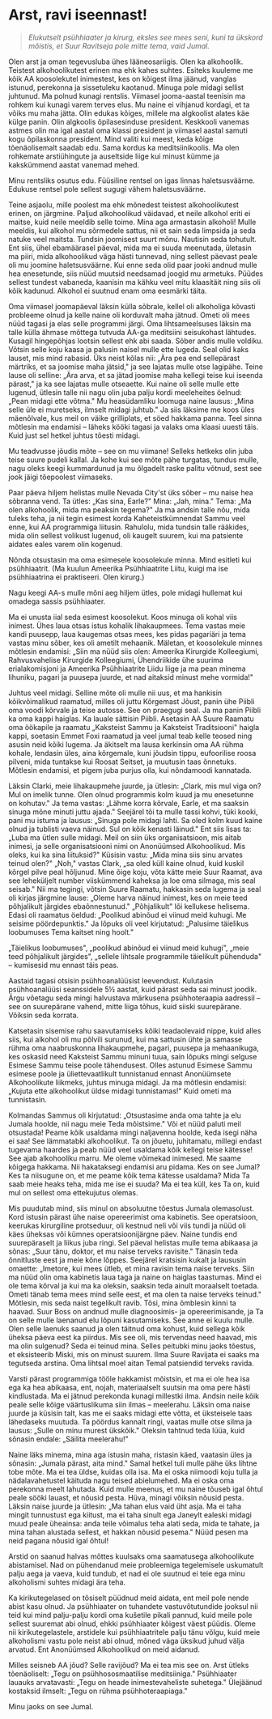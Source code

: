 # Arst, ravi iseennast!

> *Elukutselt psühhiaater ja kirurg, eksles see mees seni, kuni ta ükskord mõistis, et Suur Ravitseja pole mitte tema, vaid Jumal.*

Olen arst ja oman tegevusluba ühes lääneosariigis. Olen ka alkohoolik. Teistest alkohoolikutest erinen ma ehk kahes suhtes. Esiteks kuuleme me kõik AA koosolekutel inimestest, kes on kõigest ilma jäänud, vanglas istunud, perekonna ja sissetuleku kaotanud. Minuga pole midagi sellist juhtunud. Ma polnud kunagi rentslis. Viimasel jooma-aastal teenisin ma rohkem kui kunagi varem terves elus. Mu naine ei vihjanud kordagi, et ta võiks mu maha jätta. Olin edukas kõiges, millele ma algkoolist alates käe külge panin. Olin algkoolis õpilasesinduse president. Keskkooli vanemas astmes olin ma igal aastal oma klassi president ja viimasel aastal samuti kogu õpilaskonna president. Mind valiti kui meest, keda kõige tõenäolisemalt saadab edu. Sama kordus ka meditsiinikoolis. Ma olen rohkemate arstiühingute ja auseltside liige kui minust kümme ja kakskümmend aastat vanemad mehed.

Minu rentsliks osutus edu. Füüsiline rentsel on igas linnas haletsusväärne. Edukuse rentsel pole sellest sugugi vähem haletsusväärne.

Teine asjaolu, mille poolest ma ehk mõnedest teistest alkohoolikutest erinen, on järgmine. Paljud alkohoolikud väidavad, et neile alkohol eriti ei maitse, kuid neile meeldib selle toime. Mina aga armastasin alkoholi! Mulle meeldis, kui alkohol mu sõrmedele sattus, nii et sain seda limpsida ja seda natuke veel maitsta. Tundsin joomisest suurt mõnu. Nautisin seda tohutult. Ent siis, ühel ebamäärasel päeval, mida ma ei suuda meenutada, ületasin ma piiri, mida alkohoolikud väga hästi tunnevad, ning sellest päevast peale oli mu joomine haletsusväärne. Kui enne seda olid paar jooki andnud mulle hea enesetunde, siis nüüd muutsid needsamad joogid mu armetuks. Püüdes sellest tundest vabaneda, kaanisin ma kähku veel mitu klaasitäit ning siis oli kõik kadunud. Alkohol ei suutnud enam oma eesmärki täita.

Oma viimasel joomapäeval läksin külla sõbrale, kellel oli alkoholiga kõvasti probleeme olnud ja kelle naine oli korduvalt maha jätnud. Ometi oli mees nüüd tagasi ja elas selle programmi järgi. Oma lihtsameelsuses läksin ma talle külla ähmase mõttega tutvuda AA-ga meditsiini seisukohast lähtudes. Kusagil hingepõhjas lootsin sellest ehk abi saada. Sõber andis mulle voldiku. Võtsin selle koju kaasa ja palusin naisel mulle ette lugeda. Seal olid kaks lauset, mis mind rabasid. Üks neist kõlas nii: „Ära pea end sellepärast märtriks, et sa joomise maha jätsid," ja see lajatas mulle otse lagipähe. Teine lause oli selline: „Ära arva, et sa jätad joomise maha kellegi teise kui iseenda pärast," ja ka see lajatas mulle otseaette. Kui naine oli selle mulle ette lugenud, ütlesin talle nii nagu olin juba palju kordi meeleheites öelnud: „Pean midagi ette võtma." Mu heasüdamliku loomuga naine lausus: „Mina selle üle ei muretseks, ilmselt midagi juhtub." Ja siis läksime me koos üles mäenõlvale, kus meil on väike grilliplats, et söed hakkama panna. Teel sinna mõtlesin ma endamisi – läheks kööki tagasi ja valaks oma klaasi uuesti täis. Kuid just sel hetkel juhtus tõesti midagi.

Mu teadvusse jõudis mõte – see on mu viimane! Selleks hetkeks olin juba teise suure pudeli kallal. Ja kohe kui see mõte pähe turgatas, tundus mulle, nagu oleks keegi kummardunud ja mu õlgadelt raske palitu võtnud, sest see jook jäigi tõepoolest viimaseks.

Paar päeva hiljem helistas mulle Nevada City'st üks sõber – mu naise hea sõbranna vend. Ta ütles: „Kas sina, Earle?" Mina: „Jah, mina." Tema: „Ma olen alkohoolik, mida ma peaksin tegema?" Ja ma andsin talle nõu, mida tuleks teha, ja nii tegin esimest korda Kahe­teistkümnendat Sammu veel enne, kui AA programmiga liitusin. Rahulolu, mida tundsin talle rääkides, mida olin sellest volikust lugenud, oli kaugelt suurem, kui ma patsiente aidates eales varem olin kogenud.

Nõnda otsustasin ma oma esimesele koosolekule minna. Mind esitleti kui psühhiaatrit. (Ma kuulun Ameerika Psühhiaatrite Liitu, kuigi ma ise psühhiaatrina ei praktiseeri. Olen kirurg.)

Nagu keegi AA-s mulle mõni aeg hiljem ütles, pole midagi hullemat kui omadega sassis psühhiaater.

Ma ei unusta iial seda esimest koosolekut. Koos minuga oli kohal viis inimest. Ühes laua otsas istus kohalik lihakaupmees. Tema vastas meie kandi puusepp, laua kaugemas otsas mees, kes pidas pagariäri ja tema vastas minu sõber, kes oli ametilt mehaanik. Mäletan, et koosolekule minnes mõtlesin endamisi: „Siin ma nüüd siis olen: Ameerika Kirurgide Kolleegiumi, Rahvusvahelise Kirurgide Kolleegiumi, Ühendriikide ühe suurima erialakomisjoni ja Ameerika Psühhiaatrite Liidu liige ja ma pean minema lihuniku, pagari ja puusepa juurde, et nad aitaksid minust mehe vormida!"

Juhtus veel midagi. Selline mõte oli mulle nii uus, et ma hankisin kõikvõimalikud raamatud, milles oli juttu Kõrgemast Jõust, panin ühe Piibli oma voodi kõrvale ja teise autosse. See on praegugi seal. Ja ma panin Piibli ka oma kappi haiglas. Ka lauale sättisin Piibli. Asetasin AA Suure Raamatu oma öökapile ja raamatu „Kaksteist Sammu ja Kaksteist Traditsiooni" haigla kappi, soetasin Emmet Foxi raamatud ja veel jumal teab kelle teosed ning asusin neid kõiki lugema. Ja äkitselt ma lausa kerkinsin oma AA rühma kohale, lendasin üles, aina kõrgemale, kuni jõudsin tippu, eufoorilise roosa pilveni, mida tuntakse kui Roosat Seitset, ja muutusin taas õnnetuks. Mõtlesin endamisi, et pigem juba purjus olla, kui nõndamoodi kannatada.

Läksin Clarki, meie lihakaupmehe juurde, ja ütlesin: „Clark, mis mul viga on? Mul on imelik tunne. Olen olnud programmis kolm kuud ja mu enesetunne on kohutav." Ja tema vastas: „Lähme korra kõrvale, Earle, et ma saaksin sinuga mõne minuti juttu ajada." Seejärel tõi ta mulle tassi kohvi, tüki kooki, pani mu istuma ja lausus: „Sinuga pole midagi lahti. Sa oled kolm kuud kaine olnud ja tublisti vaeva näinud. Sul on kõik kenasti läinud." Ent siis lisas ta: „Luba ma ütlen sulle midagi. Meil on siin üks organisatsioon, mis aitab inimesi, ja selle organisatsiooni nimi on Anonüümsed Alkohoolikud. Mis oleks, kui ka sina liituksid?" Küsisin vastu: „Mida mina siis sinu arvates teinud olen?" „Noh," vastas Clark, „sa oled küll kaine olnud, kuid kuskil kõrgel pilve peal hõljunud. Mine õige koju, võta kätte meie Suur Raamat, ava see leheküljelt number viiskümmend kaheksa ja loe oma silmaga, mis seal seisab." Nii ma tegingi, võtsin Suure Raamatu, hakkasin seda lugema ja seal oli kirjas järgmine lause: „Oleme harva näinud inimest, kes on meie teed põhjalikult järgides ebaõnnestunud." „Põhjalikult" lõi kellukese helisema. Edasi oli raamatus öeldud: „Poolikud abinõud ei viinud meid kuhugi. Me seisime pöördepunktis." Ja lõpuks oli veel kirjutatud: „Palusime täielikus loobumuses Tema kaitset ning hoolt."

„Täielikus loobumuses", „poolikud abinõud ei viinud meid kuhugi", „meie teed põhjalikult järgides", „sellele lihtsale programmile täielikult pühenduda" – kumisesid mu ennast täis peas.

Aastaid tagasi otsisin psühhoanalüüsist leevendust. Kulutasin psühhoanalüüsi seanssidele 5½ aastat, kuid pärast seda sai minust joodik. Ärgu võetagu seda mingi halvustava märkusena psühhoteraapia aadressil – see on suurepärane vahend, mitte liiga tõhus, kuid siiski suurepärane. Võiksin seda korrata.

Katsetasin sisemise rahu saavutamiseks kõiki teadaolevaid nippe, kuid alles siis, kui alkohol oli mu põlvili surunud, kui ma sattusin ühte ja samasse rühma oma naabruskonna lihakaupmehe, pagari, puusepa ja mehaanikuga, kes oskasid need Kaksteist Sammu minuni tuua, sain lõpuks mingi selguse Esimese Sammu teise poole tähendusest. Olles astunud Esimese Sammu esimese poole ja üliettevaatlikult tunnistanud ennast Anonüümsete Alkohoolikute liikmeks, juhtus minuga midagi. Ja ma mõtlesin endamisi: „Kujuta ette alkohoolikut üldse midagi tunnistamas!" Kuid ometi ma tunnistasin.

Kolmandas Sammus oli kirjutatud: „Otsustasime anda oma tahte ja elu Jumala hoolde, nii nagu meie Teda mõistsime." Või et nüüd paluti meil otsustada! Peame kõik usaldama mingi naljavenna hoolde, keda isegi näha ei saa! See lämmatabki alkohoolikut. Ta on jõuetu, juhitamatu, millegi endast tugevama haardes ja peab nüüd veel usaldama kõik kellegi teise kätesse! See ajab alkohooliku marru. Me oleme võimekad inimesed. Me saame kõigega hakkama. Nii hakataksegi endamisi aru pidama. Kes on see Jumal? Kes ta niisugune on, et me peame kõik tema kätesse usaldama? Mida Ta saab meie heaks teha, mida me ise ei suuda? Ma ei tea küll, kes Ta on, kuid mul on sellest oma ettekujutus olemas.

Mis puudutab mind, siis minul on absoluutne tõestus Jumala olemasolust. Kord istusin pärast ühe naise opereerimist oma kabinetis. See operatsioon, keerukas kirurgiline protseduur, oli kestnud neli või viis tundi ja nüüd oli käes üheksas või kümnes operatsioonijärgne päev. Naine tundis end suurepäraselt ja liikus juba ringi. Sel päeval helistas mulle tema abikaasa ja sõnas: „Suur tänu, doktor, et mu naise terveks ravisite." Tänasin teda õnnitluste eest ja meie kõne lõppes. Seejärel kratsisin kukalt ja laususin omaette: „Imetore, kui mees ütleb, et mina ravisin tema naise terveks. Siin ma nüüd olin oma kabinetis laua taga ja naine on haiglas taastumas. Mind ei ole tema kõrval ja kui ma ka oleksin, saaksin teda ainult moraalselt toetada. Ometi tänab tema mees mind selle eest, et ma olen ta naise terveks teinud." Mõtlesin, mis seda naist tegelikult ravib. Tõsi, mina õmblesin kinni ta haavad. Suur Boss on andnud mulle diagnoosimis- ja opereerimisande, ja Ta on selle mulle laenanud elu lõpuni kasutamiseks. See anne ei kuulu mulle. Olen selle laenuks saanud ja olen täitnud oma kohust, kuid sellega kõik üheksa päeva eest ka piirdus. Mis see oli, mis tervendas need haavad, mis ma olin sulgenud? Seda ei teinud mina. Selles peitubki minu jaoks tõestus, et eksisteerib Miski, mis on minust suurem. Ilma Suure Ravijata ei saaks ma tegutseda arstina. Oma lihtsal moel aitan Temal patsiendid terveks ravida.

Varsti pärast programmiga tööle hakkamist mõistsin, et ma ei ole hea isa ega ka hea abikaasa, ent, nojah, materiaalselt suutsin ma oma pere hästi kindlustada. Ma ei jätnud perekonda kunagi millestki ilma. Andsin neile kõik peale selle kõige väärtuslikuma siin ilmas – meelerahu. Läksin oma naise juurde ja küsisin talt, kas me ei saaks midagi ette võtta, et üksteisele taas lähedaseks muutuda. Ta pöördus kannalt ringi, vaatas mulle otse silma ja lausus: „Sulle on minu murest ükskõik." Oleksin tahtnud teda lüüa, kuid sõnasin endale: „Säilita meelerahu!"

Naine läks minema, mina aga istusin maha, ristasin käed, vaatasin üles ja sõnasin: „Jumala pärast, aita mind." Samal hetkel tuli mulle pähe üks lihtne tobe mõte. Ma ei tea üldse, kuidas olla isa. Ma ei oska niimoodi koju tulla ja nädalavahetustel käituda nagu teised abielumehed. Ma ei oska oma perekonna meelt lahutada. Kuid mulle meenus, et mu naine tõuseb igal õhtul peale sööki lauast, et nõusid pesta. Hüva, minagi võiksin nõusid pesta. Läksin naise juurde ja ütlesin: „Ma tahan elus vaid üht asja. Ma ei taha mingit tunnustust ega kiitust, ma ei taha sinult ega Janeylt ealeski midagi muud peale üheainsa: anda teile võimalus teha alati seda, mida te tahate, ja mina tahan alustada sellest, et hakkan nõusid pesema." Nüüd pesen ma neid pagana nõusid igal õhtul!

Arstid on saanud halvas mõttes kuulsaks oma saamatusega alkohoolikute abistamisel. Nad on pühendanud meie probleemiga tegelemisele uskumatult palju aega ja vaeva, kuid tundub, et nad ei ole suutnud ei teie ega minu alkoholismi suhtes midagi ära teha.

Ka kirikutegelased on tõsiselt püüdnud meid aidata, ent meil pole nende abist kasu olnud. Ja psühhiaater on tuhandete vastuvõtutundide jooksul nii teid kui mind palju-palju kordi oma kušetile pikali pannud, kuid meile pole sellest suuremat abi olnud, ehkki psühhiaater kõigest väest püüdis. Oleme nii kirikutegelastele, arstidele kui psühhiaatritele palju tänu võlgu, kuid meie alkoholismi vastu pole neist abi olnud, mõned väga üksikud juhud välja arvatud. Ent Anonüümsed Alkohoolikud on meid aidanud.

Milles seisneb AA jõud? Selle ravijõud? Ma ei tea mis see on. Arst ütleks tõenäoliselt: „Tegu on psühhososmaatilise meditsiiniga." Psühhiaater lauauks arvatavasti: „Tegu on heade inimestevaheliste suhetega." Ülejäänud kostaksid ilmselt: „Tegu on rühma psühhoteraapiaga."

Minu jaoks on see Jumal.
